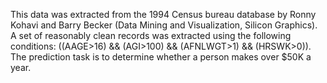 This data was extracted from the 1994 Census bureau database by Ronny Kohavi and Barry Becker (Data Mining and Visualization, Silicon Graphics). A set of reasonably clean records was extracted using the following conditions: ((AAGE>16) && (AGI>100) && (AFNLWGT>1) && (HRSWK>0)). The prediction task is to determine whether a person makes over $50K a year.
